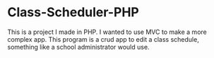 # Class-Scheduler-PHP
This is a project I made in PHP.  I wanted to use MVC to make a more complex app.  This program is a crud app to edit a class schedule, something like a school administrator would use.
